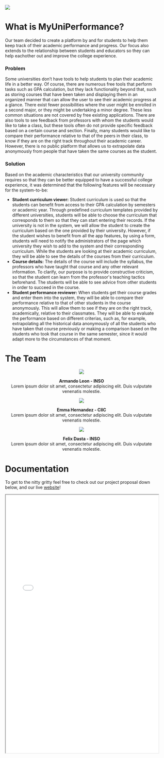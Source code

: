![](https://images.unsplash.com/photo-1599658880436-c61792e70672?ixlib=rb-1.2.1&ixid=MnwxMjA3fDB8MHxwaG90by1wYWdlfHx8fGVufDB8fHx8&auto=format&fit=crop&w=1170&q=80)
<div class="section-what">
 <h1> What is MyUniPerformance? </h1>
<p>Our team decided to create a platform by and for students to help them keep track of their academic performance and progress. Our focus also extends to the relationship between students and educators so they can help eachother out and improve the college experience.</p>
</div>

<div class="section-problem">
 <div class="section-problem-statement">
  <h3> Problem </h3>
<p>Some universities don’t have tools to help students to plan their academic life in a better way. Of course, there are numerous free tools that perform tasks such as GPA calculation, but they lack functionality beyond that, such as storing courses that have been taken and displaying them in an organized manner that can allow the user to see their academic progress at a glance. There exist fewer possibilities where the user might be enrolled in a second major, or they might be undertaking a minor degree. These less common situations are not covered by free existing applications. There are also tools to see feedback from professors with whom the students would like to take a class, but these tools often do not provide specific feedback based on a certain course and section. Finally, many students would like to compare their performance relative to that of the peers in their class, to know if they are on the right track throughout their academic career. However, there is no public platform that allows us to extrapolate data anonymously from people that have taken the same courses as the student.</p>
</div>

 <div class="section-problem-solution">
 <h3> Solution </h3>
<p>Based on the academic characteristics that our university community requires so that they can be better equipped to have a successful college experience, it was determined that the following features will be necessary for the system-to-be:</p>

<ul>
 <li> <b>Student curriculum viewer:</b>  Student curriculum is used so that the students can benefit from access to their GPA calculation by semesters or academic year. Through predefined curriculum templates provided by different universities, students will be able to choose the curriculum that corresponds to them so that they can start entering their records. If the university is not in the system, we will allow the student to create the curriculum based on the one provided by their university. However, if the student wishes to benefit from all the app features, by using a form, students will need to notify the administrators of the page which university they wish to add to the system and their corresponding curriculum. While the students are looking at their academic curriculum, they will be able to see the details of the courses from their curriculum.</li>

 <li> <b>Course details:</b>  The details of the course will include the syllabus, the professors who have  taught that course and any other relevant information. To clarify, our purpose is to provide constructive criticism, so that the student can learn from the professor's teaching tactics beforehand. The students will be able to see advice from other students in order to succeed in the course.</li>

 <li> <b>Student performance reviewer:</b> When students get their course grades and enter them into the system, they will be able to compare their performance relative to that of other students in the course anonymously. This will allow them to see if they are on the right track, academically, relative to their classmates. They will be able to evaluate the performance based on different criterias, such as, for example, extrapolating all the historical data anonymously of all the students who have taken that course previously or making a comparison based on the students who took that course in the same semester, since it would adapt more to the circumstances of that moment.</li>
  </ul>
  
  </div>
</div>

# The Team
<div align="center">
 <img src="https://dogtowndogtraining.com/wp-content/uploads/2012/06/300x300-02.jpg">
 <p>
  <b>Armando Leon - INSO</b>
  <br>
  Lorem ipsum dolor sit amet, consectetur adipiscing elit. Duis vulputate venenatis molestie. 
 </p>
</div>

<div align="center">
 <img src="https://mylittlefalls.com/wp-content/uploads/2020/05/Raccoon-immature-JoanHerrmann-300x300.jpeg">
 <p>
  <b>Emma Hernandez - CIIC</b>
  <br>
  Lorem ipsum dolor sit amet, consectetur adipiscing elit. Duis vulputate venenatis molestie. 
 </p>
</div>
 
<div align="center">
 <img src="https://www.oiseaux.net/photos/samuel.blanc/images/id/manchot.empereur.sabl.2p.jpg">
 <p>
  <b>Felix Dasta - INSO</b>
  <br>
  Lorem ipsum dolor sit amet, consectetur adipiscing elit. Duis vulputate venenatis molestie. 
 </p>
</div>



# Documentation
To get to the nitty gritty feel free to check out our project proposal down below, and our live [website](https://puginarug.com/)!
<br>
<iframe src="Proposal.pdf" width="100%" height="850px" style="align:center"></iframe>
